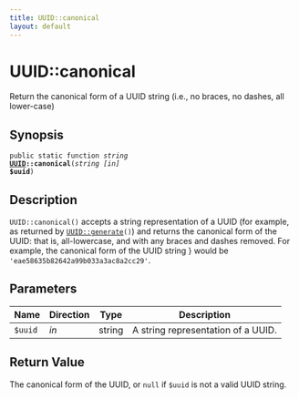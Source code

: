 ```yaml
---
title: UUID::canonical
layout: default
---
```


# UUID::canonical

Return the canonical form of a UUID string (i.e., no braces, no dashes, all lower-case)

## Synopsis

<code>public static function <i>string</i> <b><a href="UUID">UUID</a>::canonical</b>(<i>string</i> <i>[in]</i> <b>$uuid</b>)</code>

## Description

`UUID::canonical()` accepts a string representation of a UUID (for example, as returned by
<code><a href="UUID%3A%3Agenerate">UUID::generate</a>()</code>) and returns the canonical form of the UUID: that is, all-lowercase, and with
any braces and dashes removed.
For example, the canonical form of the UUID string <code></code>}
would be <code>'eae58635b82642a99b033a3ac8a2cc29'</code>.

## Parameters

<table>
  <thead>
    <tr>
      <th>Name</th>
      <th>Direction</th>
      <th>Type</th>
      <th>Description</th>
    </tr>
  </thead>
  <tbody>
    <tr>
      <td><code>$uuid</code>
      <td><i>in</i></td>
      <td>string</td>
      <td>
A string representation of a UUID.
      </td>
    </tr>
  </tbody>
</table>

## Return Value

The canonical form of the UUID, or <code class="keyword">null</code> if <code class="keyword">$uuid</code> is not a valid UUID string.

